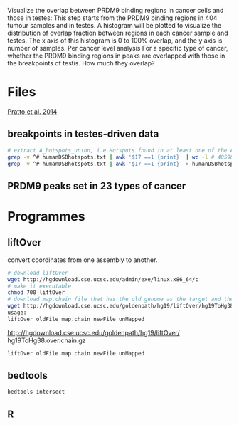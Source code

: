 Visualize the overlap between PRDM9 binding regions in cancer cells and those in testes: This step starts from the PRDM9 binding regions in 404 tumour samples and in testes. A histogram will be plotted to visualize the distribution of overlap fraction between regions in each cancer sample and testes. The x axis of this histogram is 0 to 100% overlap, and the y axis is number of samples. 
Per cancer level analysis
For a specific type of cancer, whether the PRDM9 binding regions in peaks are overlapped with those in the breakpoints of testis. How much they overlap?

# Files
[Pratto et al. 2014](https://science.sciencemag.org/content/suppl/2014/11/12/346.6211.1256442.DC1?_ga=2.236340424.892408700.1591381155-1358157743.1587248675)
## breakpoints in testes-driven data
```bash
# extract A_hotspots_union, i.e.Hotspots found in at least one of the AA1, AA2, AB1 and AB2 individuals
grep -v ^# humanDSBhotspots.txt | awk '$17 ==1 {print}' | wc -l # 40598
grep -v ^# humanDSBhotspots.txt | awk '$17 ==1 {print}' > humanDSBhotspots_AA_AB.txt
```
## PRDM9 peaks set in 23 types of cancer

# Programmes
## liftOver
convert coordinates from one assembly to another.
```bash
# download liftOver
wget http://hgdownload.cse.ucsc.edu/admin/exe/linux.x86_64/c
# make it executable
chmod 700 liftOver
# download map.chain file that has the old genome as the target and the new genome as the query. This file is required as input to the liftOver utility.
wget http://hgdownload.cse.ucsc.edu/goldenpath/hg19/liftOver/hg19ToHg38.over.chain.gz
usage:
liftOver oldFile map.chain newFile unMapped


```
http://hgdownload.cse.ucsc.edu/goldenpath/hg19/liftOver/
hg19ToHg38.over.chain.gz
```bash
liftOver oldFile map.chain newFile unMapped
```
## bedtools
```bash
bedtools intersect
```

## R
# 
<!--stackedit_data:
eyJoaXN0b3J5IjpbLTg3NjEwOTY3NCwtODA3ODk1OTc4LDI2Nz
gzMzI4MywtMTE4ODM5NTQwNiwxMTI0MTgyMDE3LC05MTMxMDAx
NjgsLTE2MzE5OTc5MDgsMTg5MTg3Nzc2LC0xNTkzOTQzNjMxLD
YxNjM4NzAyNywxNDc1MTM5MzEzLC04MDA1ODAyMjFdfQ==
-->